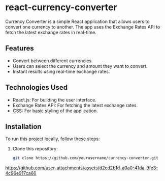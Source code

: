 # react-currency-converter

Currency Converter is a simple React application that allows users to convert one currency to another. The app uses the Exchange Rates API to fetch the latest exchange rates in real-time.

## Features

- Convert between different currencies.
- Users can select the currency and amount they want to convert.
- Instant results using real-time exchange rates.

## Technologies Used

- React.js: For building the user interface.
- Exchange Rates API: For fetching the latest exchange rates.
- CSS: For basic styling of the application.

## Installation

To run this project locally, follow these steps:

1. Clone this repository:

   ```bash
   git clone https://github.com/yourusername/currency-converter.git

https://github.com/user-attachments/assets/d2cd2b1d-a0a0-41da-9fe3-4c96e917ca66







